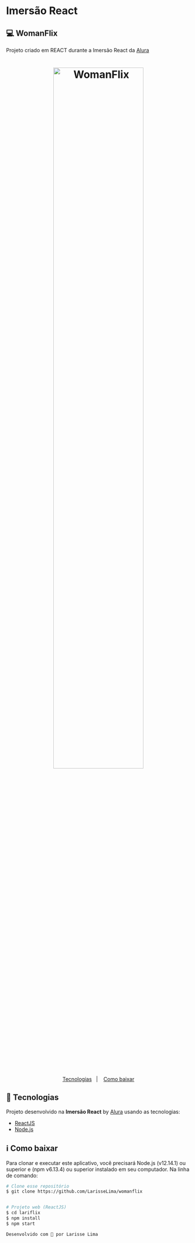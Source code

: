 # Imersão React

## 💻 WomanFlix
Projeto criado em REACT durante a Imersão React da [Alura](https://www.alura.com.br/)



<h1 align="center">
    <img style="width:70%" alt="WomanFlix" src="https://fontmeme.com/permalink/200803/ff335ef34a8e354550fd60118e9ee836.png" />
    <br>
</h1>



<p align="center">
  <a href="#rocket-technologies">Tecnologias</a>&nbsp;&nbsp;&nbsp;|&nbsp;&nbsp;&nbsp;
  <a href="#information_source-how-to-use">Como baixar</a>
</p>


## :rocket: Tecnologias

Projeto desenvolvido na  **Imersão React** by [Alura](https://www.alura.com.br/) usando as tecnologias:

-  [ReactJS](https://reactjs.org/)
-  [Node.js](nodejs)


## :information_source: Como baixar



Para clonar e executar este aplicativo, você precisará Node.js (v12.14.1) ou superior e (npm v6.13.4) ou superior instalado em seu computador. Na linha de comando:
```bash
# Clone esse repositório
$ git clone https://github.com/LarisseLima/womanflix


# Projeto web (ReactJS)
$ cd lariflix
$ npm install
$ npm start

Desenvolvido com 💜 por Larisse Lima 
